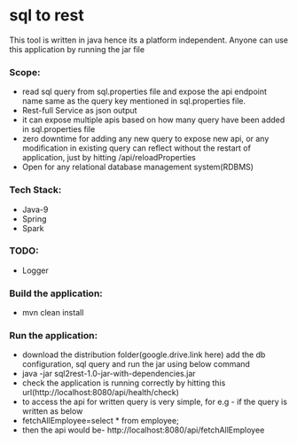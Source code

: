 # sql to rest
This tool is written in java hence its a platform independent. Anyone can use this application by running the jar file


### Scope:
 - read sql query from sql.properties file and expose the api endpoint name same as the query key mentioned in sql.properties file.
 - Rest-full Service as json output
 - it can expose multiple apis based on how many query have been added in sql.properties file
 - zero downtime for adding any new query to expose new api, or any modification in existing query can reflect without the restart of application, just by hitting /api/reloadProperties
 - Open for any relational database management system(RDBMS)
 
### Tech Stack:
- Java-9
- Spring
- Spark

### TODO:
 - Logger

### Build the application:
- mvn clean install
 
### Run the application:
- download the distribution folder(google.drive.link here) add the db configuration, sql query and run the jar using below command
- java -jar sql2rest-1.0-jar-with-dependencies.jar
- check the application is running correctly by hitting this url(http://localhost:8080/api/health/check)
- to access the api for written query is very simple, for e.g - if the query is written as below
- fetchAllEmployee=select * from employee;
- then the api would be- http://localhost:8080/api/fetchAllEmployee


